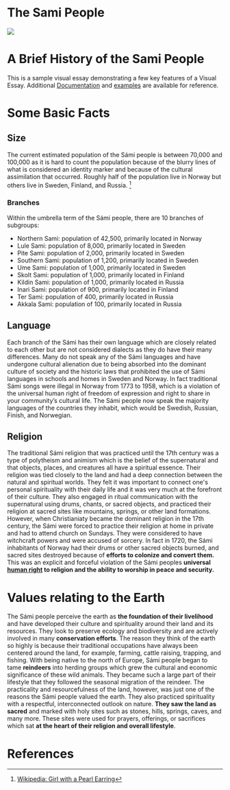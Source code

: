 # The Sami People

<a href="https://juncture-digital.org"><img src="https://juncture-digital.org/images/ve-button.png"></a>

<param ve-config 
       title="The Sami People"
       author="Sarah, Fuka and Evelyne"
       banner="https://upload.wikimedia.org/wikipedia/commons/thumb/3/3b/Nordic_Sami_people_Lavvu_1900-1920.jpg/640px-Nordic_Sami_people_Lavvu_1900-1920.jpg"
       layout="vertical">

<!-- Entities discussed throughout the essay are typically defined before the essay text and
     are thus available in all text.  Entity identifiers (QIDs) can be found in either
     Wikipedia or Wikidata (https://www.wikidata.org)> -->
<param ve-entity eid="Q185372"> <!-- Girl with a Pearl Earring painting -->
<param ve-entity eid="Q41264"> <!-- Johannes Vermeer -->
<param ve-entity eid="Q221092"> <!-- Mauritshuis -->
<param ve-entity eid="Q36600"> <!-- The Hague -->
 


# A Brief History of the Sami People

This is a sample visual essay demonstrating a few key features of a Visual Essay. Additional [Documentation](https://github.com/JSTOR-Labs/juncture/wiki) and [examples](https://jstor-labs.github.io/juncture-examples) are available for reference.
<param ve-image 
       manifest="https://iiif.juncture-digital.org/manifest/6dd738aed85597cac540ad31dd5818e86ef7f2918c7b43a9eb3123d5538e6e4c">
            

# Some Basic Facts

## Size

The current estimated population of the Sámi people is between 70,000 and 100,000 as it is hard to count the population because of the blurry lines of what is considered an identity marker and because of the cultural assimilation that occurred. Roughly half of the population live in Norway but others live in Sweden, Finland, and Russia. [^1]

<param ve-image 
       label="Girl with a Pearl Earring" 
       description="painting by Johannes Vermeer" 
       license="public domain" 
       url="https://upload.wikimedia.org/wikipedia/commons/0/0f/1665_Girl_with_a_Pearl_Earring.jpg">

### Branches

Within the umbrella term of the Sámi people, there are 10 branches of subgroups:

* Northern Sami: population of 42,500, primarily located in Norway
* Lule Sami: population of 8,000, primarily located in Sweden
* Pite Sami: population of 2,000, primarily located in Sweden
* Southern Sami: population of 1,200, primarily located in Sweden
* Ume Sami: population of 1,000, primarily located in Sweden
* Skolt Sami: population of 1,000, primarily located in Finland
* Kildin Sami: population of 1,000, primarily located in Russia
* Inari Sami: population of 900, primarily located in Finland
* Ter Sami: population of 400, primarily located in Russia
* Akkala Sami: population of 100, primarily located in Russia

<param ve-map center="Q36600" zoom="11">

## Language

Each branch of the Sámi has their own language which are closely related to each other but are not considered dialects as they do have their many differences. Many do not speak any of the Sámi languages and have undergone cultural alienation due to being absorbed into the dominant culture of society and the historic laws that prohibited the use of Sámi languages in schools and homes in Sweden and Norway. In fact traditional Sámi songs were illegal in Norway from 1773 to 1958, which is a violation of the universal human right of freedom of expression and right to share in your community’s cultural life. The Sámi people now speak the majority languages of the countries they inhabit, which would be Swedish, Russian, Finish, and Norwegian.

<param ve-image 
       manifest="https://iiif.juncture-digital.org/manifest/6dd738aed85597cac540ad31dd5818e86ef7f2918c7b43a9eb3123d5538e6e4c">
<param ve-map center="Q36600" zoom="11">

## Religion

The traditional Sámi religion that was practiced until the 17th century was a type of polytheism and animism which is the belief of the supernatural and that objects, places, and creatures all have a spiritual essence. Their religion was tied closely to the land and had a deep connection between the natural and spiritual worlds. They felt it was important to connect one's personal spirituality with their daily life and it was very much at the forefront of their culture. They also engaged in ritual communication with the supernatural using drums, chants, or sacred objects, and practiced their religion at sacred sites like mountains, springs, or other land formations. However, when Christianiaty became the dominant religion in the 17th century, the Sámi were forced to practice their religion at home in private and had to attend church on Sundays. They were considered to have witchcraft powers and were accused of sorcery. In fact in 1720, the Sámi inhabitants of Norway had their drums or other sacred objects burned, and sacred sites destroyed because of __efforts to colonize and convert them.__ This was an explicit and forceful violation of the Sámi peoples __universal [human right](https://www.un.org/en/about-us/universal-declaration-of-human-rights) to religion and the ability to worship in peace and security.__ 


# Values relating to the Earth

The Sámi people perceive the earth as __the foundation of their livelihood__ and have developed their culture and spirituality around their land and its resources. They look to preserve ecology and biodiversity and are actively involved in many __conservation efforts__. The reason they think of the earth so highly is because their traditional occupations have always been centered around the land, for example, farming, cattle raising, trapping, and fishing. With being native to the north of Europe, Sámi people began to tame __reindeers__ into herding groups which grew the cultural and economic significance of these wild animals. They became such a large part of their lifestyle that they followed the seasonal migration of the reindeer. The practicality and resourcefulness of the land, however, was just one of the reasons the Sámi people valued the earth. They also practiced spirituality with a respectful, interconnected outlook on nature. __They saw the land as sacred__ and marked with holy sites such as stones, hills, springs, caves, and many more. These sites were used for prayers, offerings, or sacrifices which sat __at the heart of their religion and overall lifestyle__. 


# References

[^1]: [Wikipedia: Girl with a Pearl Earring](https://en.wikipedia.org/wiki/Girl_with_a_Pearl_Earring)

